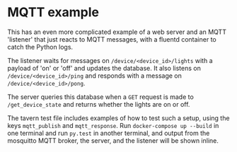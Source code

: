 # MQTT example

This has an even more complicated example of a web server and an MQTT 'listener'
that just reacts to MQTT messages, with a fluentd container to catch the Python
logs.

The listener waits for messages on `/device/<device_id>/lights` with a payload
of 'on' or 'off' and updates the database. It also listens on
`/device/<device_id>/ping` and responds with a message on
`/device/<device_id>/pong`.

The server queries this database when a `GET` request is made to
`/get_device_state` and returns whether the lights are on or off.

The tavern test file includes examples of how to test such a setup, using the
keys `mqtt_publish` and `mqtt_response`. Run `docker-compose up --build` in one
terminal and run `py.test` in another terminal, and output from the mosquitto
MQTT broker, the server, and the listener will be shown inline.
